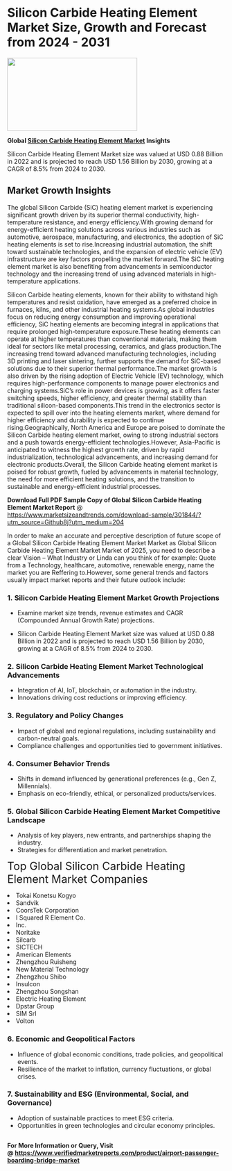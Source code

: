 <H1>Silicon Carbide Heating Element Market Size, Growth and Forecast from 2024 - 2031</H1><img class="aligncenter size-medium wp-image-584254" src="https://thirdeyenews.in/wp-content/uploads/2024/09/Global-Market-Research-300x168.jpeg" alt="" width="300" height="168" /><p><strong>Global&nbsp;<a href="https://www.marketsizeandtrends.com/download-sample/301844/?utm_source=Github8j?utm_medium=204">Silicon Carbide Heating Element Market</a> Insights</strong></p><p>Silicon Carbide Heating Element Market size was valued at USD 0.88 Billion in 2022 and is projected to reach USD 1.56 Billion by 2030, growing at a CAGR of 8.5% from 2024 to 2030.</p><p><h2>Market Growth Insights</h2> <p>The global Silicon Carbide (SiC) heating element market is experiencing significant growth driven by its superior thermal conductivity, high-temperature resistance, and energy efficiency.With growing demand for energy-efficient heating solutions across various industries such as automotive, aerospace, manufacturing, and electronics, the adoption of SiC heating elements is set to rise.Increasing industrial automation, the shift toward sustainable technologies, and the expansion of electric vehicle (EV) infrastructure are key factors propelling the market forward.The SiC heating element market is also benefiting from advancements in semiconductor technology and the increasing trend of using advanced materials in high-temperature applications.</p> <p>Silicon Carbide heating elements, known for their ability to withstand high temperatures and resist oxidation, have emerged as a preferred choice in furnaces, kilns, and other industrial heating systems.As global industries focus on reducing energy consumption and improving operational efficiency, SiC heating elements are becoming integral in applications that require prolonged high-temperature exposure.These heating elements can operate at higher temperatures than conventional materials, making them ideal for sectors like metal processing, ceramics, and glass production.The increasing trend toward advanced manufacturing technologies, including 3D printing and laser sintering, further supports the demand for SiC-based solutions due to their superior thermal performance.The market growth is also driven by the rising adoption of Electric Vehicle (EV) technology, which requires high-performance components to manage power electronics and charging systems.SiC’s role in power devices is growing, as it offers faster switching speeds, higher efficiency, and greater thermal stability than traditional silicon-based components.This trend in the electronics sector is expected to spill over into the heating elements market, where demand for higher efficiency and durability is expected to continue rising.Geographically, North America and Europe are poised to dominate the Silicon Carbide heating element market, owing to strong industrial sectors and a push towards energy-efficient technologies.However, Asia-Pacific is anticipated to witness the highest growth rate, driven by rapid industrialization, technological advancements, and increasing demand for electronic products.Overall, the Silicon Carbide heating element market is poised for robust growth, fueled by advancements in material technology, the need for more efficient heating solutions, and the transition to sustainable and energy-efficient industrial processes.</p> <p><span class=""><strong>Download Full PDF Sample Copy of Global Silicon Carbide Heating Element Market Report</strong> @ <a href="https://www.marketsizeandtrends.com/download-sample/301844/?utm_source=Github8j?utm_medium=204" target="_blank">https://www.marketsizeandtrends.com/download-sample/301844/?utm_source=Github8j?utm_medium=204</a></span></p><p>In order to make an accurate and perceptive description of future scope of a Global&nbsp;Silicon Carbide Heating Element Market Market as Global&nbsp;Silicon Carbide Heating Element Market Market of 2025, you need to describe a clear Vision &ndash; What Industry or Linda can you think of for example: Quote from a Technology, healthcare, automotive, renewable energy, name the market you are Reffering to.However, some general trends and factors usually impact market reports and their future outlook include:</p><h3>1.&nbsp;<strong>Silicon Carbide Heating Element Market Growth Projections</strong></h3><ul><li>Examine market size trends, revenue estimates and CAGR (Compounded Annual Growth Rate) projections.</li><li><p>Silicon Carbide Heating Element Market size was valued at USD 0.88 Billion in 2022 and is projected to reach USD 1.56 Billion by 2030, growing at a CAGR of 8.5% from 2024 to 2030.</p></li></ul><h3>2.&nbsp;<strong>Silicon Carbide Heating Element Market Technological Advancements</strong></h3><ul><li>Integration of AI, IoT, blockchain, or automation in the industry.</li><li>Innovations driving cost reductions or improving efficiency.</li></ul><h3>3.&nbsp;<strong>Regulatory and Policy Changes</strong></h3><ul><li>Impact of global and regional regulations, including sustainability and carbon-neutral goals.</li><li>Compliance challenges and opportunities tied to government initiatives.</li></ul><h3>4.&nbsp;<strong>Consumer Behavior Trends</strong></h3><ul><li>Shifts in demand influenced by generational preferences (e.g., Gen Z, Millennials).</li><li>Emphasis on eco-friendly, ethical, or personalized products/services.</li></ul><h3>5.&nbsp;<strong>Global Silicon Carbide Heating Element Market Competitive Landscape</strong></h3><ul><li>Analysis of key players, new entrants, and partnerships shaping the industry.</li><li>Strategies for differentiation and market penetration.</li></ul><p data-pm-slice="1 1 []"><span style="color: inherit; font-family: inherit; font-size: 25px;">Top Global Silicon Carbide Heating Element Market Companies</span></p><div class="" data-test-id=""><p><li>Tokai Konetsu Kogyo</li><li> Sandvik</li><li> CoorsTek Corporation</li><li> I Squared R Element Co.</li><li> Inc.</li><li> Noritake</li><li> Silcarb</li><li> SICTECH</li><li> American Elements</li><li> Zhengzhou Ruisheng</li><li> New Material Technology</li><li> Zhengzhou Shibo</li><li> Insulcon</li><li> Zhengzhou Songshan</li><li> Electric Heating Element</li><li> Dpstar Group</li><li> SIM Srl</li><li> Volton</li></p></div><h3>6.&nbsp;<strong>Economic and Geopolitical Factors</strong></h3><ul><li>Influence of global economic conditions, trade policies, and geopolitical events.</li><li>Resilience of the market to inflation, currency fluctuations, or global crises.</li></ul><h3>7.&nbsp;<strong>Sustainability and ESG (Environmental, Social, and Governance)</strong></h3><ul><li>Adoption of sustainable practices to meet ESG criteria.</li><li>Opportunities in green technologies and circular economy principles.</li></ul><h2><strong style="font-size: 14px;">For More Information or Query, Visit @&nbsp;</strong><a style="background-color: #ffffff; font-size: 14px;" href="https://www.marketsizeandtrends.com/report/silicon-carbide-heating-element-market/" target="_blank">https://www.verifiedmarketreports.com/product/airport-passenger-boarding-bridge-market</a></h2>